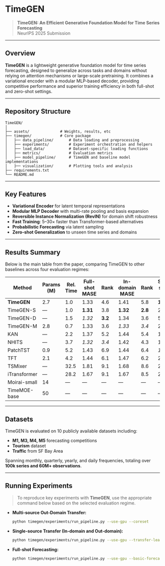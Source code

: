 # TimeGEN

> **TimeGEN: An Efficient Generative Foundation Model for Time Series Forecasting**  
> NeurIPS 2025 Submission

---

## Overview

**TimeGEN** is a lightweight generative foundation model for time series forecasting, designed to generalize across tasks and domains without relying on attention mechanisms or large-scale pretraining. It combines a variational encoder with a modular MLP-based decoder, providing competitive performance and superior training efficiency in both full-shot and zero-shot settings.

---

## Repository Structure


```
TimeGEN/
│
├── assets/              # Weights, results, etc
├── timegen/             # Core package
│   ├── data_pipeline/       # Data loading and preprocessing
│   ├── experiments/         # Experiment orchestration and helpers
│   ├── load_data/           # Dataset-specific loading functions
│   ├── metrics/             # Evaluation metrics
│   ├── model_pipeline/      # TimeGEN and baseline model implementations
│   ├── visualization/       # Plotting tools and analysis
├── requirements.txt
└── README.md
```


---

## Key Features

- **Variational Encoder** for latent temporal representations  
- **Modular MLP Decoder** with multi-rate pooling and basis expansion  
- **Reversible Instance Normalization (RevIN)** for domain shift robustness  
- **Fast Training**: 5–30× faster than Transformer-based alternatives  
- **Probabilistic Forecasting** via latent sampling  
- **Zero-shot Generalization** to unseen time series and domains  

---

## Results Summary

Below is the main table from the paper, comparing TimeGEN to other baselines across four evaluation regimes:

| Method         | Params (M) | Rel. Time | Full-shot MASE | Rank | In-domain MASE | Rank | Single-source MASE | Rank | Multi-source MASE | Rank |
|----------------|-------------|-----------|------------------|------|------------------|------|----------------------|------|---------------------|------|
| **TimeGEN**     | 2.7         | 1.0       | 1.33             | 4.6  | 1.41             | 5.8  | **1.93**             | **3.8**  | **1.55**             | **2.4**  |
| TimeGEN-S       | —           | 1.0       | **1.31**         | 3.8  | **1.32**         | **2.8**  | 2.50                 | 5.6  | —                   | —    |
| TimeGEN-D       | —           | 1.5       | _1.32_           | **3.2**  | 1.34             | 3.6  | 5.97                 | 5.7  | —                   | —    |
| TimeGEN-M       | 2.8         | 0.7       | 1.33             | 3.6  | _1.33_           | _3.4_  | 2.72                 | _4.5_  | 1.98                 | _2.5_  |
| KAN             | —           | 2.2       | 1.37             | 5.2  | 1.44             | 5.4  | 11.12                | 6.2  | —                   | —    |
| NHITS           | —           | 3.7       | _1.32_           | _3.4_  | 1.42             | 4.3  | 166.95               | 6.6  | —                   | —    |
| PatchTST        | 0.9         | 5.2       | 1.43             | 6.9  | 1.44             | 6.4  | _1.99_               | 4.5  | 1.62                 | 3.5  |
| TFT             | 2.1         | 4.2       | 1.44             | 6.1  | 1.47             | 6.2  | 2.17                 | 5.0  | 1.70                 | 4.1  |
| TSMixer         | —           | 32.5      | 1.81             | 9.1  | 1.68             | 8.6  | 2.16                 | 6.3  | —                   | —    |
| iTransformer    | —           | 28.2      | 1.67             | 9.1  | 1.67             | 8.5  | 2.43                 | 6.7  | —                   | —    |
| Moirai-small    | 14          | —         | —                | —    | —                | —    | —                    | —    | _1.61_               | 3.3  |
| TimeMOE-base    | 50          | —         | —                | —    | —                | —    | —                    | —    | 1.83                 | 5.2  |

---

## Datasets

TimeGEN is evaluated on 10 publicly available datasets including:

- **M1, M3, M4, M5** forecasting competitions
- **Tourism** dataset
- **Traffic** from SF Bay Area

Spanning monthly, quarterly, yearly, and daily frequencies, totaling over **100k series and 60M+ observations**.

---

## Running Experiments

> To reproduce key experiments with **TimeGEN**, use the appropriate command below based on the selected evaluation regime.


- **Multi-source Out-Domain Transfer:**
  ```bash
  python timegen/experiments/run_pipeline.py --use-gpu --coreset
  ```
- **Single-source Transfer (In-domain and Out-domain):**
  ```bash
  python timegen/experiments/run_pipeline.py --use-gpu --transfer-learning
  ```
- **Full-shot Forecasting:**
  ```bash
  python timegen/experiments/run_pipeline.py --use-gpu --basic-forecasting
  ```
